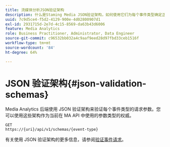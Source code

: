 ```yaml
---
title: 流媒体分析JSON验证架构
description: 什么是Staming Media JSON验证架构，如何使用它们为每个事件类型确定正确的请求正文参数。
uuid: 7c9d5ce4-f5d2-4129-900e-4d02800907d1
exl-id: 2931715d-2e7d-4c15-8569-da63b43d6006
feature: Media Analytics
role: Business Practitioner, Administrator, Data Engineer
source-git-commit: c96532bb032a4c9aaf9eed28d97fbd33ceb1516f
workflow-type: tm+mt
source-wordcount: '84'
ht-degree: 64%

---
```


# JSON 验证架构{#json-validation-schemas}

Media Analytics 后端使用 JSON 验证架构来验证每个事件类型的请求参数。您可以使用这些架构作为当前在 MA API 中使用的参数类型的权威。

```
GET
https://{uri}/api/v1/schemas/{event-type}
```

有关使用 JSON 验证架构的更多信息，请参阅[验证事件请求](/help/media-collection-api/mc-api-impl/mc-api-validate-reqs.md)。
